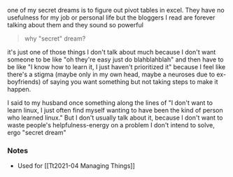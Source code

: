 one of my secret dreams is to figure out pivot tables in excel. They have no usefulness for my job or personal life but the bloggers I read are forever talking about them and they sound so powerful

> why "secret" dream?

it's just one of those things I don't talk about much because I don't want someone to be like "oh they're easy just do blahblahblah" and then have to be like "I know how to learn it, I just haven't prioritized it" because I feel like there's a stigma (maybe only in my own head, maybe a neuroses due to ex-boyfriends) of saying you want something but not taking steps to make it happen.

I said to my husband once something along the lines of "I don't want to learn linux, I just often find myself wanting to have been the kind of person who learned linux." But I don't usually talk about it, because I don't want to waste people's helpfulness-energy on a problem I don't intend to solve, ergo "secret dream"

### Notes

* Used for [[Tt2021-04 Managing Things]]
